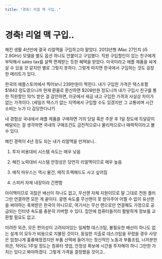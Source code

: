 ```yaml
---
title: "경축! 리얼 맥 구입.."
---
```

# 경축! 리얼 맥 구입..


해킨 생활 4년만에 결국 리얼맥을 구입하고야 말았다. 2013년형 iMac 27인치 (i5 2.9GHz) 모델을 별도 옵션 하나도 안붙이고 구입했다. 직원 구입할인이 있는 친구에게 부탁해서 sales tax를 살짝 면제받는 듯한 혜택을 받았다. 미국이라고 애플 제품을 싸게 살 수 있을 것 같지만 별로 그렇지 못하다. 그렇게 따지면 한국에서 구입하는 것도 굉장한 메리트가 있다. 




한국의 애플스토어에서 찍어보니 239만원이 찍힌다. 내가 구입한 가격은 텍스포함 $1842 정도였으니까 현재 환율로 환산하면 $208만원 정도니까 내가 구입시 친구를 통한 직원할인 10% 받은 걸 감안하면, 이곳에서 세금 내고 구입한 가격과 사실상 차이가 없는 가격이다. (세일즈 택스가 없는 지역에서 구입할 수도 있겠지만 그 교통비며 시간 소비는 누가 다 감당한다냐?)




내 경험상 국내에서 애플 제품을 구매하면 거의 당일 혹은 주문 후 1일 정도에 득달같이 배달되는 걸 생각하면 국내의 구매조건도 금전적으로나 물리적으로나 매력적이라고 볼 수 있다.




해킨 경력이 4년 정도 되는 내가 리얼맥을 만져보니..




1) 투자 비용대비 시스템 속도는 매우 낮음

2) 해킨 노력대비 시스템 안정성은 당연히 리얼맥이므로 매우 높음

3) 매직 마우스는 역시 물건, 매직 트랙패드도 사고 싶어짐

4) 스피커 자체 내장이라 간편함




아이맥이므로 귀찮은 배선이 하나도 없고, 무선랜 자체 지원이므로 말 그대로 전원 플러그만 연결하면 모든 게 끝이다. 광랜 속도를 무선랜이 못 받아주어 어쩔 수 없이 유선랜을 써야하는 축복받은 한국이 아니므로, 여기서는 무선 랜으로만 연결해도 가정으로 공급되는 인터넷 속도를 충분히 커버할 수 있다. 집안에 컴퓨터들끼리 활발하게 정보를 교환할 필요도 없고.




미려한 외관, 모든 편의성이 고려되어있는 일체형 데스크탑, 불필요한 배선이 하나도 없는 설계 이 모두가 비용으로 지불된 것이다. 동일한 지출로 데스크탑을 꾸렸을 경우 사양은 엄청나게 훌륭해졌겠지만 부품 선택에 들어가는 정신적인 노동과 부품조립, 너저분한 외관, 적어도 1주일 정도는 컴퓨터 셋업, 안정성 확보에 시간을 투자해야 하니 그만한 가치는 있다고 봐야하겠다. 그렇게 가격을 결정했을 것이고..

















